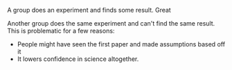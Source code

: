 A group does an experiment and finds some result. Great

Another group does the same experiment and can't find the same result. This is problematic for a few reasons:

* People might have seen the first paper and made assumptions based off it
* It lowers confidence in science altogether.
